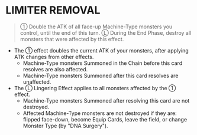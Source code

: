 # LIMITER REMOVAL

> ① Double the ATK of all face-up Machine-Type monsters you control, until the end of this turn. Ⓛ During the End Phase, destroy all monsters that were affected by this effect.

*   The ① effect doubles the current ATK of your monsters, after applying ATK changes from other effects.
    *   Machine-Type monsters Summoned in the Chain before this card resolves are also affected.
    *   Machine-Type monsters Summoned after this card resolves are unaffected.
*   The Ⓛ Lingering Effect applies to all monsters affected by the ① effect.
    *   Machine-Type monsters Summoned after resolving this card are not destroyed.
    *   Affected Machine-Type monsters are not destroyed if they are: flipped face-down, become Equip Cards, leave the field, or change Monster Type (by "DNA Surgery").
